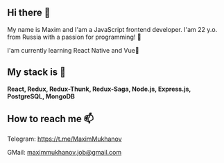 ## Hi there 👋
My name is Maxim and I'am a JavaScript frontend developer.
I'am 22 y.o. from Russia with a passion for programming! 🤔
 
I'am currently learning React Native and Vue🌱

## My stack is 🔭 
**React, Redux, Redux-Thunk, Redux-Saga, Node.js, Express.js, PostgreSQL, MongoDB**

## How to reach me 📫
Telegram: https://t.me/MaximMukhanov

GMail: maximmukhanov.job@gmail.com




<!--
**MaximMukhanov/MaximMukhanov** is a ✨ _special_ ✨ repository because its `README.md` (this file) appears on your GitHub profile.

Here are some ideas to get you started:

- 🔭 I’m currently working on ...
- 🌱 I’m currently learning ...
- 👯 I’m looking to collaborate on ...
- 🤔 I’m looking for help with ...
- 💬 Ask me about ...
- 📫 How to reach me: ...
- 😄 Pronouns: ...
- ⚡ Fun fact: ...
-->
